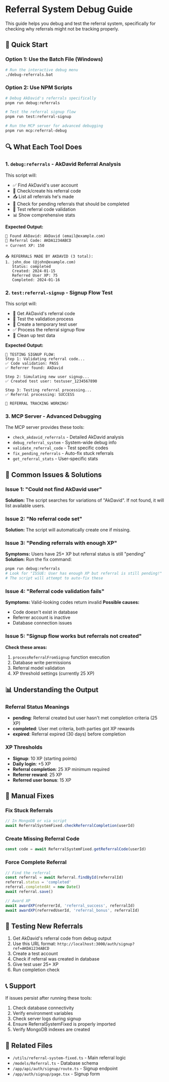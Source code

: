 # Referral System Debug Guide

This guide helps you debug and test the referral system, specifically for checking why referrals might not be tracking properly.

## 🚀 Quick Start

### Option 1: Use the Batch File (Windows)
```bash
# Run the interactive debug menu
./debug-referrals.bat
```

### Option 2: Use NPM Scripts
```bash
# Debug AkDavid's referrals specifically
pnpm run debug:referrals

# Test the referral signup flow
pnpm run test:referral-signup

# Run the MCP server for advanced debugging
pnpm run mcp:referral-debug
```

## 🔍 What Each Tool Does

### 1. `debug:referrals` - AkDavid Referral Analysis
This script will:
- ✅ Find AkDavid's user account
- 📧 Check/create his referral code
- 📤 List all referrals he's made
- 🔧 Check for pending referrals that should be completed
- 🧪 Test referral code validation
- 📊 Show comprehensive stats

**Expected Output:**
```
👤 Found AkDavid: AkDavid (email@example.com)
📧 Referral Code: AKDA1234ABCD
⭐ Current XP: 150

📤 REFERRALS MADE BY AKDAVID (3 total):
1. john_doe (@john@example.com)
   Status: completed
   Created: 2024-01-15
   Referred User XP: 75
   Completed: 2024-01-16
```

### 2. `test:referral-signup` - Signup Flow Test
This script will:
- 🔗 Get AkDavid's referral code
- 🧪 Test the validation process
- 👤 Create a temporary test user
- ✅ Process the referral signup flow
- 🧹 Clean up test data

**Expected Output:**
```
🧪 TESTING SIGNUP FLOW:
Step 1: Validating referral code...
✅ Code validation: PASS
✅ Referrer found: AkDavid

Step 2: Simulating new user signup...
✅ Created test user: testuser_1234567890

Step 3: Testing referral processing...
✅ Referral processing: SUCCESS

🎉 REFERRAL TRACKING WORKING!
```

### 3. MCP Server - Advanced Debugging
The MCP server provides these tools:
- `check_akdavid_referrals` - Detailed AkDavid analysis
- `debug_referral_system` - System-wide debug info
- `validate_referral_code` - Test specific codes
- `fix_pending_referrals` - Auto-fix stuck referrals
- `get_referral_stats` - User-specific stats

## 🐛 Common Issues & Solutions

### Issue 1: "Could not find AkDavid user"
**Solution:** The script searches for variations of "AkDavid". If not found, it will list available users.

### Issue 2: "No referral code set"
**Solution:** The script will automatically create one if missing.

### Issue 3: "Pending referrals with enough XP"
**Symptoms:** Users have 25+ XP but referral status is still "pending"
**Solution:** Run the fix command:
```bash
pnpm run debug:referrals
# Look for "ISSUE: User has enough XP but referral is still pending!"
# The script will attempt to auto-fix these
```

### Issue 4: "Referral code validation fails"
**Symptoms:** Valid-looking codes return invalid
**Possible causes:**
- Code doesn't exist in database
- Referrer account is inactive
- Database connection issues

### Issue 5: "Signup flow works but referrals not created"
**Check these areas:**
1. `processReferralFromSignup` function execution
2. Database write permissions
3. Referral model validation
4. XP threshold settings (currently 25 XP)

## 📊 Understanding the Output

### Referral Status Meanings
- **pending**: Referral created but user hasn't met completion criteria (25 XP)
- **completed**: User met criteria, both parties got XP rewards
- **expired**: Referral expired (30 days) before completion

### XP Thresholds
- **Signup**: 10 XP (starting points)
- **Daily login**: +5 XP
- **Referral completion**: 25 XP minimum required
- **Referrer reward**: 25 XP
- **Referred user bonus**: 15 XP

## 🔧 Manual Fixes

### Fix Stuck Referrals
```javascript
// In MongoDB or via script
await ReferralSystemFixed.checkReferralCompletion(userId)
```

### Create Missing Referral Code
```javascript
const code = await ReferralSystemFixed.getReferralCode(userId)
```

### Force Complete Referral
```javascript
// Find the referral
const referral = await Referral.findById(referralId)
referral.status = 'completed'
referral.completedAt = new Date()
await referral.save()

// Award XP
await awardXP(referrerId, 'referral_success', referralId)
await awardXP(referredUserId, 'referral_bonus', referralId)
```

## 🎯 Testing New Referrals

1. Get AkDavid's referral code from debug output
2. Use this URL format: `http://localhost:3000/auth/signup?ref=AKDA1234ABCD`
3. Create a test account
4. Check if referral was created in database
5. Give test user 25+ XP
6. Run completion check

## 📞 Support

If issues persist after running these tools:
1. Check database connectivity
2. Verify environment variables
3. Check server logs during signup
4. Ensure ReferralSystemFixed is properly imported
5. Verify MongoDB indexes are created

## 🔗 Related Files
- `/utils/referral-system-fixed.ts` - Main referral logic
- `/models/Referral.ts` - Database schema
- `/app/api/auth/signup/route.ts` - Signup endpoint
- `/app/auth/signup/page.tsx` - Signup form